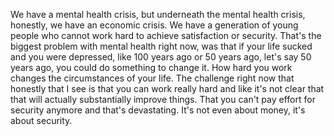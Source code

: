  We have a mental health crisis, but underneath the mental health crisis, honestly, we have an economic crisis. We have a generation of young people who cannot work hard to achieve satisfaction or security. That's the biggest problem with mental health right now, was that if your life sucked and you were depressed, like 100 years ago or 50 years ago, let's say 50 years ago, you could do something to change it. How hard you work changes the circumstances of your life. The challenge right now that honestly that I see is that you can work really hard and like it's not clear that that will actually substantially improve things. That you can't pay effort for security anymore and that's devastating. It's not even about money, it's about security.